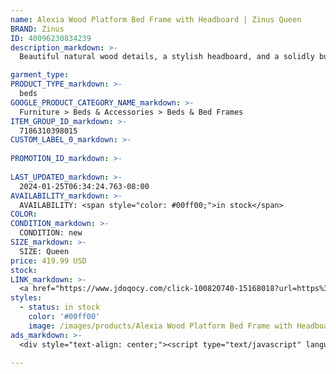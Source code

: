 ```yaml
---
name: Alexia Wood Platform Bed Frame with Headboard | Zinus Queen
BRAND: Zinus
ID: 40096230834239
description_markdown: >-
  Beautiful natural wood details, a stylish headboard, and a solidly built frame make the Alexia Platform Bed the perfect place to rest your head. Whether you’re going for a farmhouse aesthetic or a more modern feel, Alexia adds charm to any bedroom. Reliable and closely spaced wood slats are designed to support and extend the life of your latex, memory foam or spring mattress without the need for a box spring.

garment_type:
PRODUCT_TYPE_markdown: >-
  beds
GOOGLE_PRODUCT_CATEGORY_NAME_markdown: >-
  Furniture > Beds & Accessories > Beds & Bed Frames
ITEM_GROUP_ID_markdown: >-
  7186310398015
CUSTOM_LABEL_0_markdown: >-
  
PROMOTION_ID_markdown: >-
  
LAST_UPDATED_markdown: >-
  2024-01-25T06:34:24.763-08:00
AVAILABILITY_markdown: >-
  AVAILABILITY: <span style="color: #00ff00;">in stock</span>
COLOR:
CONDITION_markdown: >-
  CONDITION: new
SIZE_markdown: >-
  SIZE: Queen
price: 419.99 USD
stock: 
LINK_markdown: >-
  <a href="https://www.jdoqocy.com/click-100820740-15168018?url=https%3A%2F%2Fwww.zinus.com%2Fproducts%2Falexia-wood-platform-bed-frame-with-headboard%3Fvariant%3D40096230834239" target="_blank" style="display: inline-block; padding: 10px 20px; font-size: 16px; text-align: center; text-decoration: none; cursor: pointer; border: 1px solid #3498db; color: #3498db; background-color: #fff; border-radius: 5px; transition: background-color 0.3s;">Go to Product</a>
styles:
  - status: in stock
    color: '#00ff00'
    image: /images/products/Alexia Wood Platform Bed Frame with Headboard _ Zinus Queen/ZINUSAlexiaWoodPlatformBedFramewithheadboard_RusticPine-2.jpg
ads_markdown: >-
  <div style="text-align: center;"><script type="text/javascript" language="javascript" src="https://www.anrdoezrs.net/placeholder-52386842?target=_top&mouseover=N"></script></div>

---
```

